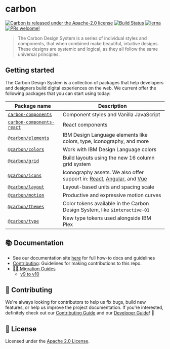 # carbon

[![Carbon is released under the Apache-2.0 license](https://img.shields.io/badge/license-Apache--2.0-blue.svg)](./LICENSE)
[![Build Status](https://circleci.com/gh/carbon-design-system/carbon-components.svg?style=shield)](https://circleci.com/gh/carbon-design-system/carbon-components)
[![lerna](https://img.shields.io/badge/maintained%20with-lerna-cc00ff.svg)](https://lernajs.io/)
[![PRs welcome!](https://img.shields.io/badge/PRs-welcome-brightgreen.svg)](./.github/CONTRIBUTING.md)

> The Carbon Design System is a series of individual styles and components, that
> when combined make beautiful, intuitive designs. These designs are systemic
> and logical, as they all follow the same universal principles.

## Getting started

The Carbon Design System is a collection of packages that help developers and
designers build digital experiences on the web. We current offer the following
packages that you can start using today:

| Package name                                  | Description                                                                                                                                         |
| --------------------------------------------- | --------------------------------------------------------------------------------------------------------------------------------------------------- |
| [`carbon-components`](./packages/components)  | Component styles and Vanilla JavaScript                                                                                                             |
| [`carbon-components-react`](./packages/react) | React components                                                                                                                                    |
| [`@carbon/elements`](./packages/elements)     | IBM Design Language elements like colors, type, iconography, and more                                                                               |
| [`@carbon/colors`](./packages/colors)         | Work with IBM Design Language colors                                                                                                                |
| [`@carbon/grid`](./packages/grid)             | Build layouts using the new 16 column grid system                                                                                                   |
| [`@carbon/icons`](./packages/icons)           | Iconography assets. We also offer support in: [React](./packages/icons-react), [Angular](./packages/icons-angular), and [Vue](./packages/icons-vue) |
| [`@carbon/layout`](./packages/layout)         | Layout-based units and spacing scale                                                                                                                |
| [`@carbon/motion`](./packages/motion)         | Productive and expressive motion curves                                                                                                             |
| [`@carbon/themes`](./packages/themes)         | Color tokens available in the Carbon Design System, like `$interactive-01`                                                                          |
| [`@carbon/type`](./packages/type)             | New type tokens used alongside IBM Plex                                                                                                             |

## :books: Documentation

- See our documentation site
  [here](http://carbondesignsystem.com/getting-started/developers) for full
  how-to docs and guidelines
- [Contributing](/.github/CONTRIBUTING.md): Guidelines for making contributions
  to this repo.
- [🏃‍♀️ Migration Guides](./docs/migration)
  - [v9 to v10](./docs/migration/migrate-to-10.x.md)

## 🙌 Contributing

We're always looking for contributors to help us fix bugs, build new features,
or help us improve the project documentation. If you're interested, definitely
check out our [Contributing Guide](/.github/CONTRIBUTING.md) and our
[Developer Guide](./github/developing.md)! 👀

## 📝 License

Licensed under the [Apache 2.0 License](/LICENSE).
